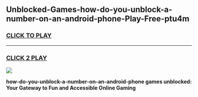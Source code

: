 
## Unblocked-Games-how-do-you-unblock-a-number-on-an-android-phone-Play-Free-ptu4m
<h3>
<a href="https://premium76.site?title=how-do-you-unblock-a-number-on-an-android-phone&ref=21A">CLICK TO PLAY</a></h3>
<hr>

<h3>
<a href="https://premium76.site?title=how-do-you-unblock-a-number-on-an-android-phone&ref=21A">CLICK 2 PLAY</a>
  
</h3>

<a href="https://premium76.site?title=how-do-you-unblock-a-number-on-an-android-phone&ref=21A"><img src="https://clearcache.store/games.png"></a>


**how-do-you-unblock-a-number-on-an-android-phone games unblocked: Your Gateway to Fun and Accessible Online Gaming**
